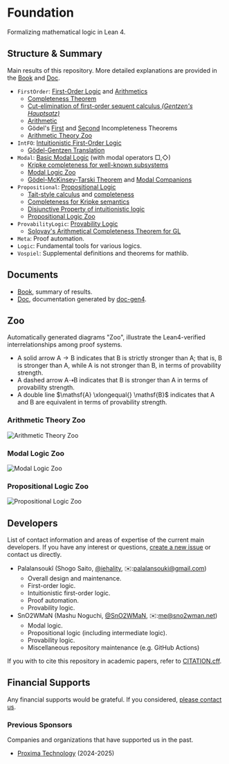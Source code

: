 [Book]: https://formalizedformallogic.github.io/Foundation/book
[Doc]: https://FormalizedFormalLogic.github.io/Foundation/doc

# Foundation

Formalizing mathematical logic in Lean 4.

## Structure & Summary

Main results of this repository. More detailed explanations are provided in the [Book] and [Doc].

- `FirstOrder`: [First-Order Logic][first_order] and [Arithmetics][arith]
  - [Completeness Theorem][first_order:completeness]
  - [Cut-elimination of first-order sequent calculus _(Gentzen's Hauptsatz)_][first_order:haupstaz]
  - [Arithmetic][arith]
  - Gödel's [First][arith:gödel_it1] and [Second][arith:gödel_it2] Incompleteness Theorems
  - [Arithmetic Theory Zoo](#arithmetic-theory-zoo)
- `IntFO`: [Intuitionistic First-Order Logic][first_order]
  - [Gödel-Gentzen Translation][first_order:gödel_translation]
- `Modal`: [Basic Modal Logic][modal:logic] (with modal operators $\Box, \Diamond$)
  - [Kripke completeness for well-known subsystems][modal:logic_kripke_completeness]
  - [Modal Logic Zoo](#modal-logic-zoo)
  - [Gödel-McKinsey-Tarski Theorem][modal:gmt_theorem] and [Modal Companions](modal:companion)
- `Propositional`: [Propositional Logic][prop]
  - [Tait-style calculus][prop:classical_tait] and [completeness][prop:classical_tait_complete]
  - [Completeness for Kripke semantics][prop:kripke]
  - [Disjunctive Property of intuitionistic logic][prop:int_disjunctive]
  - [Propositional Logic Zoo](#propositional-logic-zoo)
- `ProvabilityLogic`: [Provability Logic][provability_logic]
  - [Solovay's Arithmetical Completeness Theorem for GL][provability_logic:GL_arith_complete]
- `Meta`: Proof automation.
- `Logic`: Fundamental tools for various logics.
- `Vospiel`: Supplemental definitions and theorems for mathlib.


[prop]: ./Foundation/Propositional
[prop:classical_tait]: ./Foundation/Propositional/Tait/Calculus.lean
[prop:classical_tait_complete]: ./Foundation/Propositional/Classical/Tait.lean
[prop:classical_complete]: ./Foundation/Propositional/Classical/Tait.lean
[prop:kripke]: ./Foundation/Propositional/Kripke
[prop:int_disjunctive]: ./Foundation/Propositional/Kripke/Hilbert/Int.lean
[prop:sublogics]: ./Foundation/Propositional/Logic/Sublogic.lean
[first_order]: https://formalizedformallogic.github.io/Foundation/book/first_order/index.html
[first_order:completeness]: https://formalizedformallogic.github.io/Foundation/book/first_order/completeness.html
[first_order:haupstaz]: ./Foundation/FirstOrder/Hauptsatz.lean
[first_order:gödel_translation]: ./Foundation/IntFO/Translation.lean
[arith]: https://formalizedformallogic.github.io/Foundation/book/first_order/arithmetics.html
[arithmetization]: ./Foundation/Arithmetization
[arith:gödel_it1]: https://formalizedformallogic.github.io/Foundation/book/first_order/gödel1.html
[arith:gödel_it2]: https://formalizedformallogic.github.io/Foundation/book/first_order/gödel2.html
[modal:logic]: ./Foundation/Modal
[modal:logic_kripke_completeness]: ./Foundation/Modal/Kripke/Hilbert
[modal:gmt_theorem]: ./Foundation/Modal/ModalCompanion/Int.lean
[modal:companion]: ./Foundation/Modal/ModalCompanion
[provability_logic]: ./Foundation/ProvabilityLogic
[provability_logic:GL_arith_complete]: ./Foundation/ProvabilityLogic/GL/Completeness.lean

## Documents

- [Book], summary of results.
- [Doc], documentation generated by [doc-gen4](https://github.com/leanprover/doc-gen4).

## Zoo

Automatically generated diagrams "Zoo", illustrate the Lean4-verified interrelationships among proof systems.

- A solid arrow $\mathsf{A} \rightarrow \mathsf{B}$ indicates that $\mathsf{B}$ is strictly stronger than $\mathsf{A}$; that is, $\mathsf{B}$ is stronger than $\mathsf{A}$, while $\mathsf{A}$ is not stronger than $\mathsf{B}$, in terms of provability strength.
- A dashed arrow $\mathsf{A} \dashrightarrow \mathsf{B}$ indicates that $\mathsf{B}$ is stronger than $\mathsf{A}$ in terms of provability strength.
- A double line $\mathsf{A} \xlongequal{} \mathsf{B}$ indicates that $\mathsf{A}$ and $\mathsf{B}$ are equivalent in terms of provability strength.

### Arithmetic Theory Zoo

![Arithmetic Theory Zoo](https://formalizedformallogic.github.io/Foundation/book/assets/arith_zoo.png)

### Modal Logic Zoo

![Modal Logic Zoo](https://formalizedformallogic.github.io/Foundation/book/assets/modal_zoo.png)

### Propositional Logic Zoo

![Propositional Logic Zoo](https://formalizedformallogic.github.io/Foundation/book/assets/propositional_zoo.png)

## Developers

List of contact information and areas of expertise of the current main developers.
If you have any interest or questions, [create a new issue](https://github.com/FormalizedFormalLogic/Foundation/issues) or contact us directly.

- Palalansoukî (Shogo Saito, [@iehality][iehality:github], ✉️:[palalansouki@gmail.com][iehality:email])
  - Overall design and maintenance.
  - First-order logic.
  - Intuitionistic first-order logic.
  - Proof automation.
  - Provability logic.
- SnO2WMaN (Mashu Noguchi, [@SnO2WMaN][sno2wman:github], ✉️:[me@sno2wman.net][SnO2WMaN:email])
  - Modal logic.
  - Propositional logic (including intermediate logic).
  - Provability logic.
  - Miscellaneous repository maintenance (e.g. GitHub Actions)

[iehality:github]: https://github.com/iehality
[iehality:email]: mailto:palalansouki@gmail.com

[SnO2WMaN:github]: https://github.com/SnO2WMaN
[SnO2WMaN:email]: mailto:me@sno2wman.net

If you with to cite this repository in academic papers, refer to [CITATION.cff](./CITATION.cff).

## Financial Supports

Any financial supports would be grateful. If you considered, [please contact us](#Developers).

### Previous Sponsors

Companies and organizations that have supported us in the past.

- [Proxima Technology](https://proxima-ai-tech.com) (2024-2025)
